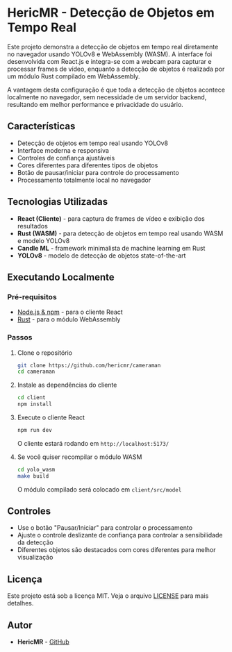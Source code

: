 # HericMR - Detecção de Objetos em Tempo Real

Este projeto demonstra a detecção de objetos em tempo real diretamente no navegador usando YOLOv8 e WebAssembly (WASM). A interface foi desenvolvida com React.js e integra-se com a webcam para capturar e processar frames de vídeo, enquanto a detecção de objetos é realizada por um módulo Rust compilado em WebAssembly.

A vantagem desta configuração é que toda a detecção de objetos acontece localmente no navegador, sem necessidade de um servidor backend, resultando em melhor performance e privacidade do usuário.

## Características

- Detecção de objetos em tempo real usando YOLOv8
- Interface moderna e responsiva
- Controles de confiança ajustáveis
- Cores diferentes para diferentes tipos de objetos
- Botão de pausar/iniciar para controle do processamento
- Processamento totalmente local no navegador

## Tecnologias Utilizadas

- **React (Cliente)** - para captura de frames de vídeo e exibição dos resultados
- **Rust (WASM)** - para detecção de objetos em tempo real usando WASM e modelo YOLOv8
- **Candle ML** - framework minimalista de machine learning em Rust
- **YOLOv8** - modelo de detecção de objetos state-of-the-art

## Executando Localmente

### Pré-requisitos

- [Node.js & npm](https://nodejs.org/en/download/package-manager) - para o cliente React
- [Rust](https://www.rust-lang.org/tools/install) - para o módulo WebAssembly

### Passos

1. Clone o repositório
   ```bash
   git clone https://github.com/hericmr/cameraman
   cd cameraman
   ```
   
2. Instale as dependências do cliente
   ```bash
   cd client
   npm install
   ```

3. Execute o cliente React
   ```bash
   npm run dev
   ```

   O cliente estará rodando em `http://localhost:5173/`

4. Se você quiser recompilar o módulo WASM
   ```bash
   cd yolo_wasm
   make build
   ```
   O módulo compilado será colocado em `client/src/model`

## Controles

- Use o botão "Pausar/Iniciar" para controlar o processamento
- Ajuste o controle deslizante de confiança para controlar a sensibilidade da detecção
- Diferentes objetos são destacados com cores diferentes para melhor visualização

## Licença

Este projeto está sob a licença MIT. Veja o arquivo [LICENSE](LICENSE) para mais detalhes.

## Autor

- **HericMR** - [GitHub](https://github.com/hericmr)
